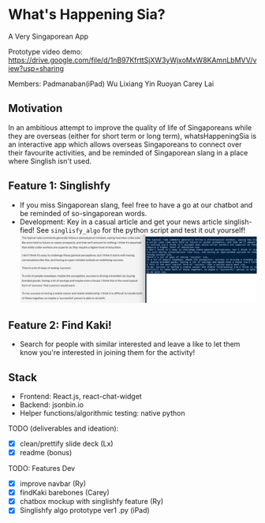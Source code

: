 # What's Happening Sia?
A Very Singaporean App

Prototype video demo: https://drive.google.com/file/d/1nB97KfrttSjXW3yWjxoMxW8KAmnLbMVV/view?usp=sharing

Members:
Padmanaban(iPad)
Wu Lixiang
Yin Ruoyan
Carey Lai

## Motivation
In an ambitious attempt to improve the quality of life of Singaporeans while they are overseas (either for short term or long term), whatsHappeningSia is an interactive app which allows overseas Singaporeans to connect over their favourite activities, and be reminded of Singaporean slang in a place where Singlish isn't used.

## Feature 1: Singlishfy
- If you miss Singaporean slang, feel free to have a go at our chatbot and be reminded of so-singaporean words.
- Development: Key in a casual article and get your news article singlish-fied! See `singlisfy_algo` for the python script and test it out yourself!
![Singlisfy python prototype](https://github.com/careylzh/whatsHappeningSia/blob/main/singlishfy_algo/Screenshot.png)

## Feature 2: Find Kaki!
- Search for people with similar interested and leave a like to let them know you're interested in joining them for the activity!

## Stack
- Frontend: React.js, react-chat-widget
- Backend: jsonbin.io
- Helper functions/algorithmic testing: native python 

TODO (deliverables and ideation):
- [x] clean/prettify slide deck (Lx)
- [x] readme (bonus)

TODO: Features Dev
- [x] improve navbar (Ry)
- [x] findKaki barebones (Carey)
- [x] chatbox mockup with singlishfy feature (Ry)
- [x] Singlishfy algo prototype ver1 .py (iPad)
